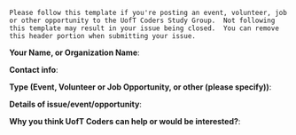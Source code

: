 `Please follow this template if you're posting an event, volunteer, job or other
opportunity to the UofT Coders Study Group. 
Not following this template may result in your issue being closed. 
You can remove this header portion when submitting your issue.`

**Your Name, or Organization Name**:

**Contact info**:

**Type (Event, Volunteer or Job Opportunity, or other (please specify))**:

**Details of issue/event/opportunity**:

**Why you think UofT Coders can help or would be interested?**:

